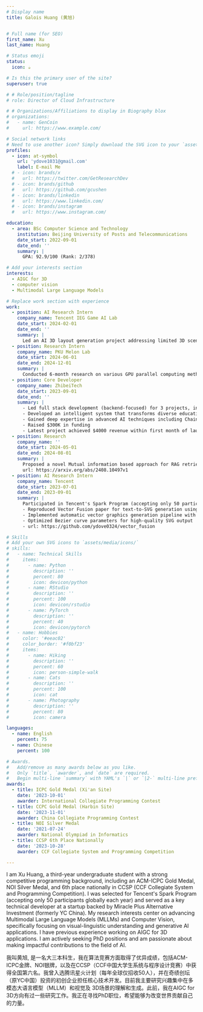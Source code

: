 ```yaml
---
# Display name
title: Galois Huang (黄旭)


# Full name (for SEO)
first_name: Xu
last_name: Huang

# Status emoji
status:
  icon: ☕️

# Is this the primary user of the site?
superuser: true

# # Role/position/tagline
# role: Director of Cloud Infrastructure

# # Organizations/Affiliations to display in Biography blox
# organizations:
#   - name: GenCoin
#     url: https://www.example.com/

# Social network links
# Need to use another icon? Simply download the SVG icon to your `assets/media/icons/` folder.
profiles:
  - icon: at-symbol
    url: 'ydove1031@gmail.com'
    label: E-mail Me
  # - icon: brands/x
  #   url: https://twitter.com/GetResearchDev
  # - icon: brands/github
  #   url: https://github.com/gcushen
  # - icon: brands/linkedin
  #   url: https://www.linkedin.com/
  # - icon: brands/instagram
  #   url: https://www.instagram.com/

education:
  - area: BSc Computer Science and Technology
    institution: Beijing University of Posts and Telecommunications
    date_start: 2022-09-01
    date_end: ''
    summary: |
      GPA: 92.9/100 (Rank: 2/378)

# Add your interests section
interests:
  - AIGC for 3D
  - computer vision
  - Multimodal Large Language Models

# Replace work section with experience
work:
  - position: AI Research Intern
    company_name: Tencent IEG Game AI Lab
    date_start: 2024-02-01
    date_end: ''
    summary: |
      Led an AI 3D layout generation project addressing limited 3D scene data by distilling scene arrangement knowledge from 2D vision models. Developed a coarse-to-fine pipeline combining visual models with scene graph optimization, implementing iterative refinement through generated 3D scenes to achieve diverse layouts in novel 3D databases. Aiming for Siggraph submission.
  - position: Research Intern
    company_name: PKU Melon Lab
    date_start: 2024-06-01
    date_end: 2024-12-01
    summary: |
      Conducted 6-month research on various GPU parallel computing methods for quantum state generation and their efficiency impacts. Interested in ICML submission.
  - position: Core Developer
    company_name: ZhibeiTech
    date_start: 2023-09-01
    date_end: ''
    summary: |
      - Led full stack development (backend-focused) for 3 projects, including an AI-powered educational content platform
      - Developed an intelligent system that transforms diverse educational materials (PDFs, lecture recordings, PPTs, handwritten notes) into structured notes, mind maps, and podcasts
      - Gained deep expertise in advanced AI techniques including Chain-of-Thought reasoning, prompt engineering, and Retrieval-Augmented Generation
      - Raised $300K in funding
      - Latest project achieved $4000 revenue within first month of launch
  - position: Research
    company_name: ''
    date_start: 2024-05-01
    date_end: 2024-08-01
    summary: |
      Proposed a novel Mutual information based approach for RAG retrieval compression, significantly outperforming SOTA with > 25% improvement in AAAI submission.
      url: https://arxiv.org/abs/2408.10497v1
  - position: AI Research Intern
    company_name: Tencent
    date_start: 2023-07-01
    date_end: 2023-09-01
    summary: |
      Participated in Tencent's Spark Program (accepting only 50 participants globally annually):
      - Reproduced Vector Fusion paper for text-to-SVG generation using Score Distillation Sampling (SDS) and diffrentiable rendering
      - Implemented automatic vector graphics generation pipeline with diffusion models
      - Optimized Bezier curve parameters for high-quality SVG output
      - url: https://github.com/ydove0324/vector_fusion

# Skills
# Add your own SVG icons to `assets/media/icons/`
# skills:
#   - name: Technical Skills
#     items:
#       - name: Python
#         description: ''
#         percent: 80
#         icon: devicon/python
#       - name: RStudio
#         description: ''
#         percent: 100
#         icon: devicon/rstudio
#       - name: PyTorch
#         description: ''
#         percent: 40
#         icon: devicon/pytorch
#   - name: Hobbies
#     color: '#eeac02'
#     color_border: '#f0bf23'
#     items:
#       - name: Hiking
#         description: ''
#         percent: 60
#         icon: person-simple-walk
#       - name: Cats
#         description: ''
#         percent: 100
#         icon: cat
#       - name: Photography
#         description: ''
#         percent: 80
#         icon: camera

languages:
  - name: English
    percent: 75
  - name: Chinese
    percent: 100

# Awards.
#   Add/remove as many awards below as you like.
#   Only `title`, `awarder`, and `date` are required.
#   Begin multi-line `summary` with YAML's `|` or `|2-` multi-line prefix and indent 2 spaces below.
awards:
  - title: ICPC Gold Medal (Xi'an Site)
    date: '2023-10-01'
    awarder: International Collegiate Programming Contest
  - title: CCPC Gold Medal (Harbin Site)
    date: '2023-11-01'
    awarder: China Collegiate Programming Contest
  - title: NOI Silver Medal
    date: '2021-07-24'
    awarder: National Olympiad in Informatics
  - title: CCSP 6th Place Nationally
    date: '2023-10-28'
    awarder: CCF Collegiate System and Programming Competition

---
```



I am Xu Huang, a third-year undergraduate student with a strong competitive programming background, including an ACM-ICPC Gold Medal, NOI Silver Medal, and 6th place nationally in CCSP (CCF Collegiate System and Programming Competition). I was selected for Tencent's Spark Program (accepting only 50 participants globally each year) and served as a key technical developer at a startup backed by Miracle Plus Alternative Investment (formerly YC China). My research interests center on advancing Multimodal Large Language Models (MLLMs) and Computer Vision, specifically focusing on visual-linguistic understanding and generative AI applications. I have previous experience working on AIGC for 3D applications. I am actively seeking PhD positions and am passionate about making impactful contributions to the field of AI.

我叫黄旭, 是一名大三本科生，我在算法竞赛方面取得了优异成绩，包括ACM-ICPC金牌、NOI银牌，以及在CCSP（CCF中国大学生系统与程序设计竞赛）中获得全国第六名。我曾入选腾讯星火计划（每年全球仅招收50人），并在奇绩创坛（原YC中国）投资的初创企业担任核心技术开发。目前我主要研究兴趣集中在多模态大语言模型（MLLM）和视觉及 3D场景的理解和生成。此前，我在AIGC for 3D方向有过一些研究工作。我正在寻找PhD职位，希望能够为改变世界贡献自己的力量。

